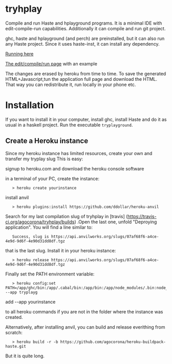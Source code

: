 
tryhplay
========

Compile and run Haste and hplayground programs. It is a minimal IDE with edit-compile-run
capabilities. Additionally it can compile and run git project.

ghc, haste and hplayground (and perch) are preinstalled, but it can also run any
Haste project. Since it uses haste-inst, it can install any dependency.

[Running here](http://tryplayg.herokuapp.com)

[The edit/compile/run page](http://tryplayg.herokuapp.com/try/pascaltriangle.hs/edit) with an example


The changes are erased by heroku from time to time.
To save the generated HTML+Javascript,tun the application full page and download the HTML. That
way you can redistribute it, run locally in your phone etc.

Installation
============
If you want to install it in your computer, install ghc, install Haste and do it as usual in a
haskell project. Run the executable `tryplayground`.

Create a Heroku instance
------------------------

Since my heroku instance has limited resources, create your own and transfer my tryplay slug
This is easy:

signup to heroku.com and download the heroku console software

in a terminal of your PC, create the instance:

       > heroku create yourinstance

install anvil

       > heroku plugins:install https://github.com/ddollar/heroku-anvil

Search for my last compilation slug of tryhplay in [travis] (https://travis-ci.org/agocorona/tryhplay/builds)
.Open the last one, unfold "Deproying application". You will find a line similar to:

       Success, slug is https://api.anvilworks.org/slugs/07af68f6-a4ce-4e9d-9d6f-4e90d31dd8df.tgz

that is the last slug. Install it in your heroku instance:

       > heroku release https://api.anvilworks.org/slugs/07af68f6-a4ce-4e9d-9d6f-4e90d31dd8df.tgz

Finally set the PATH environment variable:

       > heroku config:set PATH=/app/ghc/bin:/app/.cabal/bin:/app/bin:/app/node_modules/.bin:node_modules/.bin:/app/bin:/app/node_modules/.bin:/usr/local/bin:/usr/bin:/bin --app tryplayg

add
         --app yourinstance


to all heroku commands if you are not in the folder where the instance was created.


Alternatively, after installing anvil, you can build and release everithing from scratch:

       > heroku build -r -b https://github.com/agocorona/heroku-buildpack-haste.git

But it is quite long.




